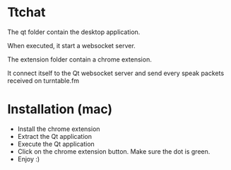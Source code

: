 # Ttchat

The qt folder contain the desktop application.

When executed, it start a websocket server.

The extension folder contain a chrome extension.

It connect itself to the Qt websocket server and send every speak packets received on turntable.fm

# Installation (mac)

- Install the chrome extension
- Extract the Qt application
- Execute the Qt application
- Click on the chrome extension button. Make sure the dot is green.
- Enjoy :)